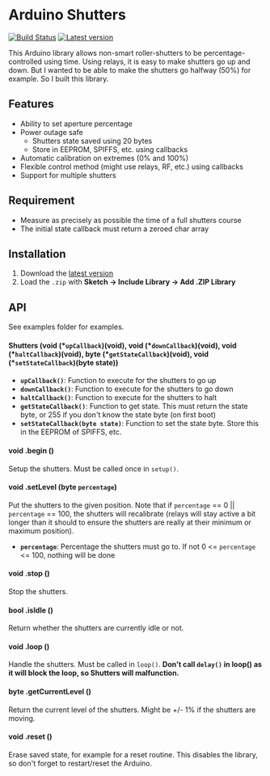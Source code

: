 # Arduino Shutters

[![Build Status](https://travis-ci.org/marvinroger/arduino-shutters.svg?branch=master)](https://travis-ci.org/marvinroger/arduino-shutters) [![Latest version](https://img.shields.io/github/release/marvinroger/arduino-shutters.svg)](https://github.com/marvinroger/arduino-shutters/releases/latest)

This Arduino library allows non-smart roller-shutters to be percentage-controlled using time.
Using relays, it is easy to make shutters go up and down. But I wanted to be able
to make the shutters go halfway (50%) for example. So I built this library.

## Features

* Ability to set aperture percentage
* Power outage safe
  * Shutters state saved using 20 bytes
  * Store in EEPROM, SPIFFS, etc. using callbacks
* Automatic calibration on extremes (0% and 100%)
* Flexible control method (might use relays, RF, etc.) using callbacks
* Support for multiple shutters

## Requirement

* Measure as precisely as possible the time of a full shutters course
* The initial state callback must return a zeroed char array

## Installation

1. Download the [latest version](https://github.com/marvinroger/arduino-shutters/archive/master.zip)
2. Load the `.zip` with **Sketch → Include Library → Add .ZIP Library**

## API

See examples folder for examples.

#### Shutters (void (\*`upCallback`)(void), void (\*`downCallback`)(void), void (\*`haltCallback`)(void), byte (\*`getStateCallback`)(void), void (\*`setStateCallback`)(byte state))

* **`upCallback()`**: Function to execute for the shutters to go up
* **`downCallback()`**: Function to execute for the shutters to go down
* **`haltCallback()`**: Function to execute for the shutters to halt
* **`getStateCallback()`**: Function to get state. This must return the state byte, or 255 if you don't know the state byte (on first boot)
* **`setStateCallback(byte state)`**: Function to set the state byte. Store this in the EEPROM of SPIFFS, etc.

#### void .begin ()

Setup the shutters. Must be called once in `setup()`.

#### void .setLevel (byte `percentage`)

Put the shutters to the given position.
Note that if `percentage` == 0 || `percentage` == 100, the shutters will recalibrate (relays will stay active a bit longer than it should to ensure the shutters are really at their minimum or maximum position).

* **`percentage`**: Percentage the shutters must go to. If not 0 <= `percentage` <= 100, nothing will be done

#### void .stop ()

Stop the shutters.

#### bool .isIdle ()

Return whether the shutters are currently idle or not.

#### void .loop ()

Handle the shutters. Must be called in `loop()`. **Don't call `delay()` in loop() as it will block the loop, so Shutters will malfunction.**

#### byte .getCurrentLevel ()

Return the current level of the shutters. Might be +/- 1% if the shutters are moving.

#### void .reset ()

Erase saved state, for example for a reset routine. This disables the library, so don't forget to restart/reset the Arduino.

